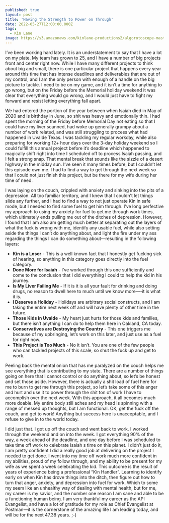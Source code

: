 ```yaml
---
published: true
layout: post
title: 'Having the Strength to Power on Through'
date: 2022-05-27T12:00:00.000Z
tags:
  - Kin Lane
image: https://s3.amazonaws.com/kinlane-productions2/algorotoscope-master/stories-kin-mountain-dali-three.jpg
---
```

I’ve been working hard lately. It is an understatement to say that I have a lot on my plate. My team has grown to 25, and I have a number of big projects front and center right now. While I have many different projects to think about big and small, there is one particular project that happens every year around this time that has intense deadlines and deliverables that are out of my control, and I am the only person with enough of a handle on the big picture to tackle. I need to be on my game, and it isn’t a time for anything to go wrong, but on the Friday before the Memorial holiday weekend it was clear that everything would go wrong, and I would just have to fight my forward and resist letting everything fall apart. 

We had entered the portion of the year between when Isaiah died in May of 2020 and is birthday in June, so shit was heavy and emotionally thin. I had spent the morning of the Friday before Memorial Day not eating so that I could have my liver scanned, had woke up generally grumpy about a number of work related, and was still struggling to process what had happened in Uvalde Texas. I was tackling my regular workday, while also preparing for working 12+ hour days over the 3-day holiday weekend so I could fulfill this annual project before it’s deadline which happened to magically shift right into time I scheduled off to process Isaiah passing, and I felt a strong snap. That mental break that sounds like the sizzle of a desert highway in the midday sun. I’ve seen it many times before, but I couldn’t let this episode own me. I had to find a way to get through the next week so that I could not just finish this project, but be there for my wife during her time of need.

I was laying on the couch, crippled with anxiety and sinking into the pits of a depression. All too familiar territory, and I knew that I couldn’t let things slide any further, and I had to find a way to not just operate Kin in safe mode, but I needed to find some fuel to get him through. I’ve long perfective my approach to using my anxiety for fuel to get me through work times, which ultimately ends pulling me out of the ditches of depression. However, I found that I am also am getting much better at separating out the layers of what the fuck is wrong with me, identify any usable fuel, while also setting aside the things I can’t do anything about, and light the fire under my ass regarding the things I can do something about—resulting in the following layers:

- **Kin is a Loser** - This is a well known fact that I honestly get fucking sick of hearing, so anything in this category goes directly into the  fuel category.
- **Done More for Isaiah** - I’ve worked through this one sufficiently and come to the conclusion that I did everything I could to help the kid in his journey.
- **Is My Liver Failing Me** - If it is it is all your fault for drinking and doing drugs, no reason to dwell here to much until we know more—-it is what it is.
- **I Deserve a Holiday** - Holidays are arbitrary social constructs, and I am taking the entire next week off and will have plenty of other time in the future.
- **Those Kids in Uvalde** - My heart just hurts for those kids and families, but there isn’t anything I can do to help them here in Oakland, CA today.
- **Conservatives are Destroying the Country** - This one triggers me because of my upbringing, let’s work on this later, and just use as a fuel for right now.
- **This Project is Too Much** - No it isn’t. You are one of the few people who can tackled projects of this scale, so shut the fuck up and get to work.

Peeling back the mental onion that has me paralyzed on the couch helps me see everything that is contributing to my state. There are a number of things going on here that I cannot control or do anything about, so let’s be honest and set those aside. However, there is actually a shit load of fuel here for me to burn to get me through this project, so let’s take some of this anger and hurt and use it to power through the shit ton of work I have to accomplish over the next week. With this approach, it all becomes much more doable. My entire body still aches and my head is spinning with a range of messed up thoughts, but I am functional. OK, get the fuck off the couch, and get to work! Anything but success here is unacceptable, and I refuse to give in to the world today.

I did just that. I got up off the couch and went back to work. I worked through the weekend and on into the week. I got everything 90% of the way, a week ahead of the deadline, and one day before I was scheduled to take time off work to celebrate Isaiah
s time on this planet. I didn’t just do it, I am pretty confident I did a really good job at delivering on the project I needed to get done. I went into my time off work much more confident in my abilities, proud of my follow through, and my ability to be present for my wife as we spent a week celebrating the kid. This outcome is the result of years of experience being a professional “Kin Handler”. Learning to identify early on when Kin has drove things into the ditch, then figure out how to turn that anger, anxiety, and depression into fuel for work. Which to some my seem like an unhealthy way of dealing with mental health, but for me, my career is my savior, and the number one reason I am sane and able to be a functioning human being. I am very thankful my career as the API Evangelist, and have a lot of gratitude for my role as Chief Evangelist at Postman—it is the cornerstone of the amazing life I am leading today, and will be for the next 47.38 years. ;-)
